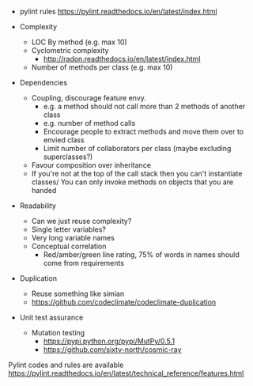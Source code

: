* pylint rules https://pylint.readthedocs.io/en/latest/index.html

* Complexity
  * LOC By method (e.g. max 10)
  * Cyclometric complexity
    * http://radon.readthedocs.io/en/latest/index.html
  * Number of methods per class (e.g. max 10)
* Dependencies
  * Coupling, discourage feature envy.
    * e.g. a method should not call more than 2 methods of another class
    * e.g. number of method calls
    * Encourage people to extract methods and move them over to envied class
    * Limit number of collaborators per class (maybe excluding superclasses?)
  * Favour composition over inheritance
  * If you're not at the top of the call stack then you can't instantiate classes/
    You can only invoke methods on objects that you are handed
* Readability
  * Can we just reuse complexity?
  * Single letter variables?
  * Very long variable names
  * Conceptual correlation
    * Red/amber/green line rating, 75% of words in names should come from
      requirements
* Duplication
  * Reuse something like simian
  * https://github.com/codeclimate/codeclimate-duplication
* Unit test assurance
  * Mutation testing
    * https://pypi.python.org/pypi/MutPy/0.5.1
    * https://github.com/sixty-north/cosmic-ray


Pylint codes and rules are available
https://pylint.readthedocs.io/en/latest/technical_reference/features.html

